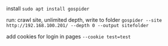 
install
`sudo apt install gospider`

run: crawl site, unlimited depth, write to folder
`gospider --site http://192.168.100.201/ --depth 0 --output sitefolder`

add cookies for login in pages
`--cookie test=test`